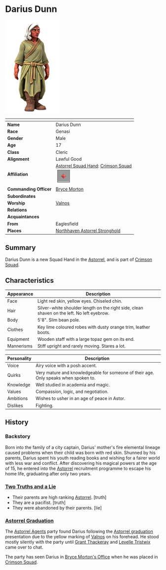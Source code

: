 # Darius Dunn

<img src="../../images/people/darius-dunn.png" height="300" />

| []() | |
| --- | --- |
| **Name** | Darius Dunn |
| **Race** | Genasi |
| **Gender** | Male |
| **Age** | 17 |
| **Class** | Cleric |
| **Alignment** | Lawful Good |
| **Affiliation** | [Astorrel Squad Hand](../civilisations/kingdom-of-astor/organisations/astorrel/ranks/2-squad-hand.md): [Crimson Squad](../civilisations/kingdom-of-astor/organisations/astorrel/squads/ruby.md)<br /><img src="../../images/ranks/astorrel-2-squad-hand.png" height="50" /> |
| **Commanding Officer** | [Bryce Morton](bryce-morton.md) |
| **Subordinates** | |
| **Worship** | [Valnos](../gods/gods/valnos.md) |
| **Relations** | |
| **Acquaintances** | |
| **From** | Eaglesfield |
| **Places** | [Northhaven Astorrel Stronghold](../places/strongholds/northhaven-astorrel-stronghold.md) |

## Summary

Darius Dunn is a new Squad Hand in the [Astorrel](../civilisations/kingdom-of-astor/organisations/astorrel/README.md), and is part of [Crimson Squad](../civilisations/kingdom-of-astor/organisations/astorrel/squads/ruby.md).

## Characteristics

| Appearance | Description |
| --- | --- |
| Face | Light red skin, yellow eyes. Chiseled chin. |
| Hair | Silver-white shoulder length on the right side, clean shaven on the left. No left eyebrow. |
| Body | 5'8". Slim bean pole. |
| Clothes | Key lime coloured robes with dusty orange trim, leather boots. |
| Equipment | Wooden staff with a large topaz gem on its end. |
| Mannerisms | Stiff upright and rarely moving. Stares a lot. |

| Personality | Description |
| --- | --- |
| Voice | Airy voice with a posh accent. |
| Quirks | Very mature and knowledgeable for someone of their age. Only speaks when spoken to. |
| Knowledge | Well studied in academia and magic. |
| Values | Compassion, logic, and negotiation. |
| Ambitions | Wishes to usher in an age of peace in Astor. |
| Dislikes | Fighting. |

## History

### Backstory

Born into the family of a city captain, Darius' mother's fire elemental lineage caused problems when their child was born with red skin. Shunned by his parents, Darius spent his youth reading books and wishing for a fairer world with less war and conflict. After discovering his magical powers at the age of 15, he entered into the [Astorrel](../civilisations/kingdom-of-astor/organisations/astorrel/README.md) recruitment programme to escape his home life, graduating after only two years.

### [Two Truths and a Lie](../../campaigns/astorrel-agents/two-truths-and-a-lie.md)

- Their parents are high ranking [Astorrel](../civilisations/kingdom-of-astor/organisations/astorrel/README.md). [truth]
- They are a pacifist. [truth]
- They were abandoned by their parents. [lie]

### [Astorrel Graduation](../../campaigns/astorrel-agents/storylines/astorrel-graduation.md)

The [Astorrel Agents](../../campaigns/astorrel-agents/README.md) party found Darius following the [Astorrel graduation](../../campaigns/astorrel-agents/storylines/astorrel-graduation.md) presentation due to the yellow marking of [Valnos](../gods/gods/valnos.md) on his forehead. He stood mostly silently with the party until [Grant Thackeray](grant-thackeray.md) and [Levelle Tristwix](levelle-tristwix.md) came over to chat.

The party has seen Darius in [Bryce Morton's Office](../places/buildings/bryce-mortons-office.md) when he was placed in [Crimson Squad](../civilisations/kingdom-of-astor/organisations/astorrel/squads/ruby.md).